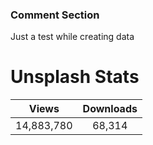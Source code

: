 ### Comment Section
Just a test while creating data

# Unsplash Stats
<!-- UNSPLASH-STATS:START -->
| **Views**         | **Downloads**        |
|:-----------------:|:--------------------:|
|14,883,780   | 68,314 |
<!-- UNSPLASH-STATS:END -->

